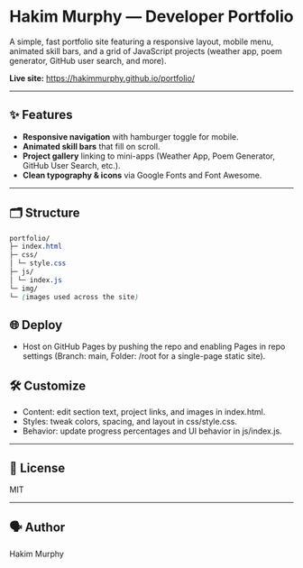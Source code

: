 # Hakim Murphy — Developer Portfolio

A simple, fast portfolio site featuring a responsive layout, mobile menu, animated skill bars, and a grid of JavaScript projects (weather app, poem generator, GitHub user search, and more).

**Live site:** https://hakimmurphy.github.io/portfolio/

---

## ✨ Features

- **Responsive navigation** with hamburger toggle for mobile.
- **Animated skill bars** that fill on scroll.
- **Project gallery** linking to mini-apps (Weather App, Poem Generator, GitHub User Search, etc.).
- **Clean typography & icons** via Google Fonts and Font Awesome.

---

## 🗂️ Structure

```css
portfolio/
├─ index.html
├─ css/
│ └─ style.css
├─ js/
│ └─ index.js
└─ img/
└─ (images used across the site)
```

## 🌐 Deploy
- Host on GitHub Pages by pushing the repo and enabling Pages in repo settings
(Branch: main, Folder: /root for a single-page static site).

## 🛠️ Customize
- Content: edit section text, project links, and images in index.html.
- Styles: tweak colors, spacing, and layout in css/style.css.
- Behavior: update progress percentages and UI behavior in js/index.js.

---

## 📄 License
MIT

---

## 🗣️ Author
Hakim Murphy
